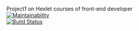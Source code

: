 Project1 on Hexlet courses of front-end developer  
[![Maintainability](https://api.codeclimate.com/v1/badges/7e0688e471eb48756f10/maintainability)](https://codeclimate.com/github/euhoo/project-lvl1-s412/maintainability)  
[![Build Status](https://travis-ci.org/euhoo/project1.svg?branch=master)](https://travis-ci.org/euhoo/project1)
